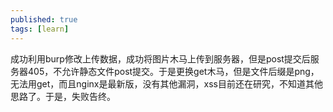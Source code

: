 ```yaml
---
published: true
tags: [learn]
---
```

成功利用burp修改上传数据，成功将图片木马上传到服务器，但是post提交后服务器405，不允许静态文件post提交。于是更换get木马，但是文件后缀是png，无法用get，而且nginx是最新版，没有其他漏洞，xss目前还在研究，不知道其他思路了。于是，失败告终。
